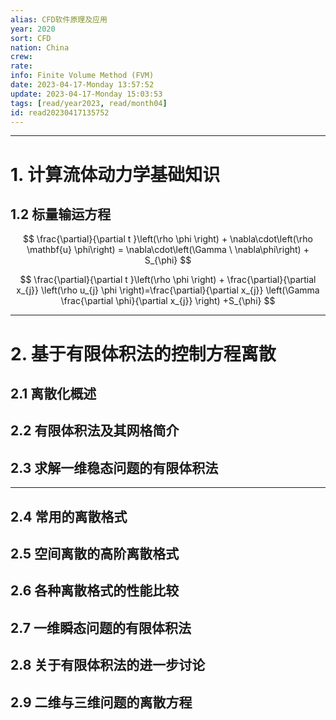 ```yaml
---
alias: CFD软件原理及应用
year: 2020
sort: CFD
nation: China
crew: 
rate: 
info: Finite Volume Method (FVM)
date: 2023-04-17-Monday 13:57:52
update: 2023-04-17-Monday 15:03:53
tags: [read/year2023, read/month04]
id: read20230417135752
---
```

---

# 1. 计算流体动力学基础知识

## 1.2 标量输运方程

$$
\frac{\partial}{\partial t }\left(\rho \phi \right) + \nabla\cdot\left(\rho \mathbf{u} \phi\right) = \nabla\cdot\left(\Gamma \ \nabla\phi\right) + S_{\phi}
$$

$$
\frac{\partial}{\partial t }\left(\rho \phi \right) + \frac{\partial}{\partial x_{j}} \left(\rho u_{j} \phi \right)=\frac{\partial}{\partial x_{j}} \left(\Gamma \frac{\partial \phi}{\partial x_{j}} \right) +S_{\phi}
$$

---

# 2. 基于有限体积法的控制方程离散

## 2.1 离散化概述



## 2.2 有限体积法及其网格简介




## 2.3 求解一维稳态问题的有限体积法








---

## 2.4 常用的离散格式




## 2.5 空间离散的高阶离散格式



## 2.6 各种离散格式的性能比较




## 2.7 一维瞬态问题的有限体积法




## 2.8 关于有限体积法的进一步讨论



## 2.9 二维与三维问题的离散方程